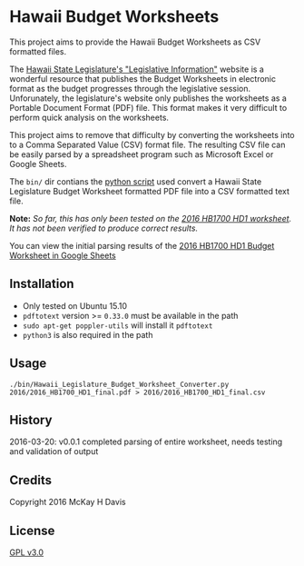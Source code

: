 # Hawaii Budget Worksheets

This project aims to provide the Hawaii Budget Worksheets as CSV formatted files.

The [Hawaii State Legislature's "Legislative Information"](http://www.capitol.hawaii.gov/leginfo.aspx) website is a wonderful resource that publishes the Budget Worksheets in electronic format as the budget progresses through the legislative session.  Unforunately, the legislature's website only publishes the worksheets as a Portable Document Format (PDF) file.  This format makes it very difficult to perform quick analysis on the worksheets.

This project aims to remove that difficulty by converting the worksheets into to a Comma Separated Value (CSV) format file.  The resulting CSV file can be easily parsed by a spreadsheet program such as Microsoft Excel  or Google Sheets.

The `bin/` dir contians the [python script](bin/Hawaii_Legislature_Budget_Worksheet_Converter.py) used convert a Hawaii State Legislature Budget Worksheet formatted PDF file into a CSV formatted text file.

**Note:** *So far, this has only been tested on the [2016 HB1700 HD1 worksheet](http://www.capitol.hawaii.gov/session2016/worksheets/2016_HB1700_HD1_final.pdf).  It has not been verified to produce correct results.*

You can view the initial parsing results of the [2016 HB1700 HD1 Budget Worksheet in Google Sheets](http://hbws201601.cfh.link)

## Installation

* Only tested on Ubuntu 15.10
* `pdftotext` version >= `0.33.0` must be available in the path
* `sudo apt-get poppler-utils` will install it `pdftotext`
* `python3` is also required in the path

## Usage

`./bin/Hawaii_Legislature_Budget_Worksheet_Converter.py 2016/2016_HB1700_HD1_final.pdf > 2016/2016_HB1700_HD1_final.csv`

## History

2016-03-20: v0.0.1 completed parsing of entire worksheet, needs testing and validation of output

## Credits

Copyright 2016 McKay H Davis

## License

[GPL v3.0](LICENSE.md)
